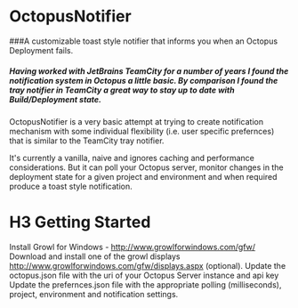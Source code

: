 # OctopusNotifier

###A customizable toast style notifier that informs you when an Octopus Deployment fails. 

##### Having worked with JetBrains TeamCity for a number of years I found the notification system in Octopus a little basic. By comparison I found the tray notifier in TeamCity a great way to stay up to date with Build/Deployment state. 

OctopusNotifier is a very basic attempt at trying to create notification mechanism with some individual flexibility (i.e. user specific prefernces) that is similar to the TeamCity tray notifier. 

It's currently a vanilla, naive and ignores caching and performance considerations. But it can poll your Octopus server, monitor changes in the deployment state for a given project and environment and when required produce a toast style notification. 

# H3 Getting Started

Install Growl for Windows - http://www.growlforwindows.com/gfw/
Download and install one of the growl displays http://www.growlforwindows.com/gfw/displays.aspx (optional). 
Update the octopus.json file with the uri of your Octopus Server instance and api key
Update the prefernces.json file with the appropriate polling (milliseconds), project, environment and notification settings. 


